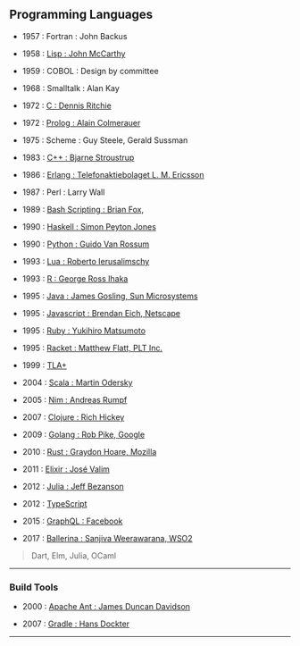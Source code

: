 
## Programming Languages

* 1957 : Fortran : John Backus

* 1958 : [Lisp : John McCarthy](#)

* 1959 : COBOL : Design by committee

* 1968 : Smalltalk : Alan Kay

* 1972 : [C : Dennis Ritchie](#)

* 1972 : [Prolog : Alain Colmerauer](#)

* 1975 : Scheme : Guy Steele, Gerald Sussman

* 1983 : [C++ : Bjarne Stroustrup](#)

* 1986 : [Erlang : Telefonaktiebolaget L. M. Ericsson](./erlang/README.md)

* 1987 : Perl : Larry Wall

* 1989 : [Bash Scripting : Brian Fox](./shell-scripting/README.md),

* 1990 : [Haskell : Simon Peyton Jones](./haskell/README.md)

* 1990 : [Python : Guido Van Rossum](./python/README.md)

* 1993 : [Lua : Roberto Ierusalimschy](./lua/README.md)

* 1993 : [R : George Ross Ihaka](./R-lang/README.md)

* 1995 : [Java : James Gosling, Sun Microsystems](./jvm-n-java/README.md)

* 1995 : [Javascript : Brendan Eich, Netscape](./javascript/README.md)

* 1995 : [Ruby : Yukihiro Matsumoto](./ruby/README.md)

* 1995 : [Racket : Matthew Flatt, PLT Inc.](./racket/README.md)

* 1999 : [TLA+](./tla-plus/README.md)

* 2004 : [Scala : Martin Odersky](./scala/README.md)

* 2005 : [Nim : Andreas Rumpf](./nim/README.md)

* 2007 : [Clojure : Rich Hickey](./clojure/README.md)

* 2009 : [Golang : Rob Pike, Google](./golang/README.md)

* 2010 : [Rust : Graydon Hoare, Mozilla](./rust/README.md)

* 2011 : [Elixir : José Valim](./elixir/README.md)

* 2012 : [Julia : Jeff Bezanson](./julia-lang/README.md)

* 2012 : [TypeScript](./typescript/README.md)

* 2015 : [GraphQL : Facebook](./graphql/README.md)

* 2017 : [Ballerina : Sanjiva Weerawarana, WSO2](./ballerina/README.md)

> Dart, Elm, Julia, OCaml

---

### Build Tools

* 2000 : [Apache Ant : James Duncan Davidson](./0-build/ant)

* 2007 : [Gradle : Hans Dockter](./0-build/gradle)

---
